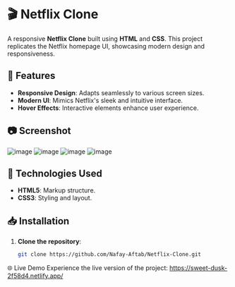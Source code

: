 # 🎬 Netflix Clone

A responsive **Netflix Clone** built using **HTML** and **CSS**. This project replicates the Netflix homepage UI, showcasing modern design and responsiveness.

## 🚀 Features

- **Responsive Design**: Adapts seamlessly to various screen sizes.
- **Modern UI**: Mimics Netflix's sleek and intuitive interface.
- **Hover Effects**: Interactive elements enhance user experience.

## 📷 Screenshot
![image](https://github.com/user-attachments/assets/08664a64-ca2f-4f7f-b46d-34d7736e80a0)
![image](https://github.com/user-attachments/assets/4c52c4a8-3ef3-4b54-8e6b-3a62b1204cb5)
![image](https://github.com/user-attachments/assets/ebecf6c5-8996-40c6-8122-ee35b9ff4128)
![image](https://github.com/user-attachments/assets/7b6a0be8-b323-41d7-aeac-a85d23401de2)







## 🔧 Technologies Used

- **HTML5**: Markup structure.
- **CSS3**: Styling and layout.

## 📥 Installation

1. **Clone the repository**:

   ```sh
   git clone https://github.com/Nafay-Aftab/Netflix-Clone.git
   
🌐 Live Demo
Experience the live version of the project:
 https://sweet-dusk-2f58d4.netlify.app/



 
